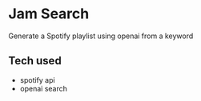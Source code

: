 # Jam Search

Generate a Spotify playlist using openai from a keyword

## Tech used

- spotify api
- openai search
